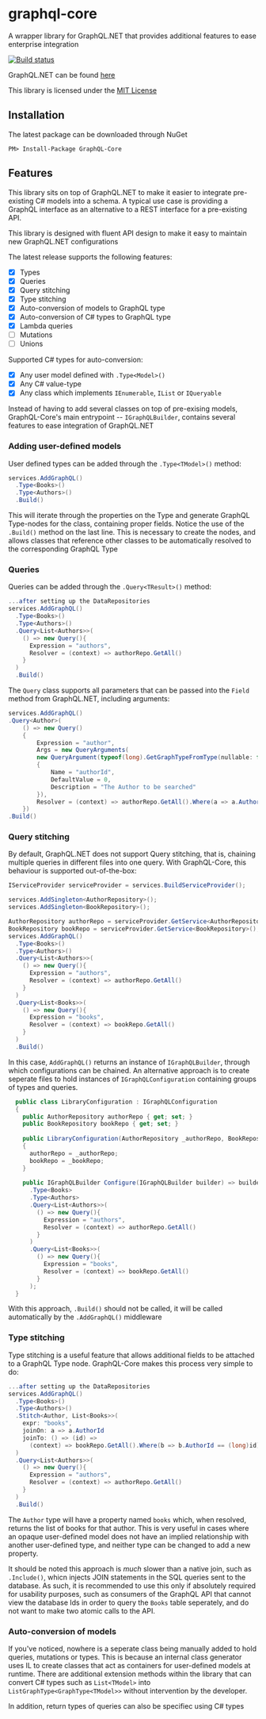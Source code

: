 # graphql-core
A wrapper library for GraphQL.NET that provides additional features to ease enterprise integration

[![Build status](https://ci.appveyor.com/api/projects/status/dptn1yq8wc65mmxs?svg=true)](https://ci.appveyor.com/project/Michannne/graphql-core)

GraphQL.NET can be found [here](https://github.com/graphql-dotnet/graphql-dotnet/)

This library is licensed under the [MIT License](https://licenses.nuget.org/MIT)

## Installation

The latest package can be downloaded through NuGet

```
PM> Install-Package GraphQL-Core
```

## Features

This library sits on top of GraphQL.NET to make it easier to integrate pre-existing C# models into a schema. A typical use case is providing a GraphQL interface as an alternative to a REST interface for a pre-existing API.

This library is designed with fluent API design to make it easy to maintain new GraphQL.NET configurations

The latest release supports the following features:
- [x] Types
- [x] Queries
- [x] Query stitching
- [x] Type stitching
- [x] Auto-conversion of models to GraphQL type
- [x] Auto-conversion of C# types to GraphQL type
- [x] Lambda queries
- [ ] Mutations
- [ ] Unions

Supported C# types for auto-conversion:
- [x] Any user model defined with `.Type<Model>()`
- [x] Any C# value-type
- [x] Any class which implements `IEnumerable`, `IList` or `IQueryable`
  
Instead of having to add several classes on top of pre-exising models, GraphQL-Core's main entrypoint -- `IGraphQLBuilder`, contains several features to ease integration of GraphQL.NET

### Adding user-defined models
User defined types can be added through the `.Type<TModel>()` method:

```csharp
services.AddGraphQL()
  .Type<Books>()
  .Type<Authors>()
  .Build()
```

This will iterate through the properties on the Type and generate GraphQL Type-nodes for the class, containing proper fields.
Notice the use of the `.Build()` method on the last line. This is necessary to create the nodes, and allows classes that reference other classes to be automatically resolved to the corresponding GraphQL Type

### Queries

Queries can be added through the `.Query<TResult>()` method:

```csharp
...after setting up the DataRepositories
services.AddGraphQL()
  .Type<Books>()
  .Type<Authors>()
  .Query<List<Authors>>(
    () => new Query(){
      Expression = "authors",
      Resolver = (context) => authorRepo.GetAll()
    }
  )
  .Build()
```

The `Query` class supports all parameters that can be passed into the `Field` method from GraphQL.NET, including arguments:

```csharp
services.AddGraphQL()
.Query<Author>(
    () => new Query()
    {
        Expression = "author",
        Args = new QueryArguments(
        new QueryArgument(typeof(long).GetGraphTypeFromType(nullable: false))
        {
            Name = "authorId",
            DefaultValue = 0,
            Description = "The Author to be searched"
        }),
        Resolver = (context) => authorRepo.GetAll().Where(a => a.AuthorId == (long)context.Arguments["authorId"])
    })
.Build()
```

### Query stitching

By default, GraphQL.NET does not support Query stitching, that is, chaining multiple queries in different files into one query. With GraphQL-Core, this behaviour is supported out-of-the-box:

```csharp
IServiceProvider serviceProvider = services.BuildServiceProvider();

services.AddSingleton<AuthorRepository>();
services.AddSingleton<BookRepository>();

AuthorRepository authorRepo = serviceProvider.GetService<AuthorRepository>();
BookRepository bookRepo = serviceProvider.GetService<BookRepository>();
services.AddGraphQL()
  .Type<Books>()
  .Type<Authors>()
  .Query<List<Authors>>(
    () => new Query(){
      Expression = "authors",
      Resolver = (context) => authorRepo.GetAll()
    }
  )
  .Query<List<Books>>(
    () => new Query(){
      Expression = "books",
      Resolver = (context) => bookRepo.GetAll()
    }
  )
  .Build()
```

In this case, `AddGraphQL()` returns an instance of `IGraphQLBuilder`, through which configurations can be chained. An alternative approach is to create seperate files to hold instances of `IGraphQLConfiguration` containing groups of types and queries.

```csharp
  public class LibraryConfiguration : IGraphQLConfiguration
  {
    public AuthorRepository authorRepo { get; set; }
    public BookRepository bookRepo { get; set; }
    
    public LibraryConfiguration(AuthorRepository _authorRepo, BookRepository _bookRepo)
    {
      authorRepo = _authorRepo;
      bookRepo = _bookRepo;
    }
    
    public IGraphQLBuilder Configure(IGraphQLBuilder builder) => builder
      .Type<Books>
      .Type<Authors>
      .Query<List<Authors>>(
        () => new Query(){
          Expression = "authors",
          Resolver = (context) => authorRepo.GetAll()
        }
      )
      .Query<List<Books>>(
        () => new Query(){
          Expression = "books",
          Resolver = (context) => bookRepo.GetAll()
        }
      );
  }
```

With this approach, `.Build()` should not be called, it will be called automatically by the `.AddGraphQL()` middleware

### Type stitching

Type stitching is a useful feature that allows additional fields to be attached to a GraphQL Type node. GraphQL-Core makes this process very simple to do:

```csharp
...after setting up the DataRepositories
services.AddGraphQL()
  .Type<Books>()
  .Type<Authors>()
  .Stitch<Author, List<Books>>(
    expr: "books",
    joinOn: a => a.AuthorId
    joinTo: () => (id) =>
      (context) => bookRepo.GetAll().Where(b => b.AuthorId == (long)id)
  )
  .Query<List<Authors>>(
    () => new Query(){
      Expression = "authors",
      Resolver = (context) => authorRepo.GetAll()
    }
  )
  .Build()
```

The `Author` type will have a property named `books` which, when resolved, returns the list of books for that author. This is very useful in cases where an opaque user-defined model does not have an implied relationship with another user-defined type, and neither type can be changed to add a new property. 

It should be noted this approach is *much* slower than a native join, such as `.Include()`, whicn injects JOIN statements in the SQL queries sent to the database. As such, it is recommended to use this only if absolutely required for usability purposes, such as consumers of the GraphQL API that cannot view the database Ids in order to query the `Books` table seperately, and do not want to make two atomic calls to the API.

### Auto-conversion of models

If you've noticed, nowhere is a seperate class being manually added to hold queries, mutations or types. This is because an internal class generator uses IL to create classes that act as containers for user-defined models at runtime. There are additional extension methods within the library that can convert C# types such as `List<TModel>` into `ListGraphType<GraphType<TModel>>` without intervention by the developer.

In addition, return types of queries can also be specifiec using C# types
